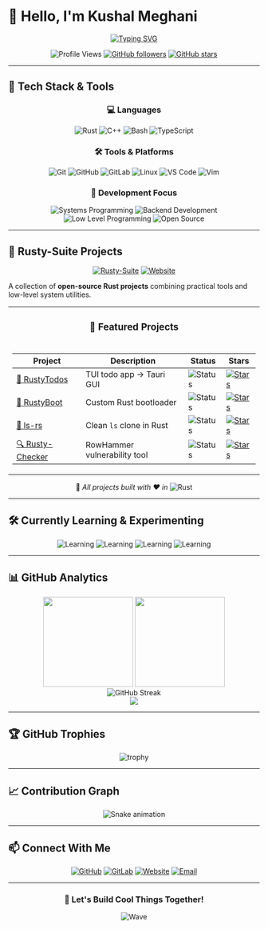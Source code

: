 # 👋 Hello, I'm Kushal Meghani

<div align="center">
  
[![Typing SVG](https://readme-typing-svg.herokuapp.com?font=Fira+Code&pause=1000&color=F75C03&center=true&vCenter=true&width=435&lines=Backend+Developer;Systems+Programmer;Rust+Enthusiast;Open+Source+Contributor)](https://git.io/typing-svg)

![Profile Views](https://komarev.com/ghpvc/?username=KushalMeghani1644&color=orange&style=flat-square)
[![GitHub followers](https://img.shields.io/github/followers/KushalMeghani1644?label=Followers&style=social)](https://github.com/KushalMeghani1644)
[![GitHub stars](https://img.shields.io/github/stars/KushalMeghani1644?label=Stars&style=social)](https://github.com/KushalMeghani1644)

</div>

---

## 🚀 Tech Stack & Tools

<div align="center">

### 💻 Languages
![Rust](https://img.shields.io/badge/-Rust-000000?style=for-the-badge&logo=rust&logoColor=white)
![C++](https://img.shields.io/badge/-C++-00599C?style=for-the-badge&logo=c%2B%2B&logoColor=white)
![Bash](https://img.shields.io/badge/-Bash-4EAA25?style=for-the-badge&logo=gnu-bash&logoColor=white)
![TypeScript](https://img.shields.io/badge/-TypeScript-3178C6?style=for-the-badge&logo=typescript&logoColor=white)

### 🛠️ Tools & Platforms
![Git](https://img.shields.io/badge/-Git-F05032?style=for-the-badge&logo=git&logoColor=white)
![GitHub](https://img.shields.io/badge/-GitHub-181717?style=for-the-badge&logo=github&logoColor=white)
![GitLab](https://img.shields.io/badge/-GitLab-FC6D26?style=for-the-badge&logo=gitlab&logoColor=white)
![Linux](https://img.shields.io/badge/-Linux-FCC624?style=for-the-badge&logo=linux&logoColor=black)
![VS Code](https://img.shields.io/badge/-VS%20Code-007ACC?style=for-the-badge&logo=visual-studio-code&logoColor=white)
![Vim](https://img.shields.io/badge/-Vim-019733?style=for-the-badge&logo=vim&logoColor=white)

### 🔧 Development Focus
![Systems Programming](https://img.shields.io/badge/-Systems%20Programming-FF6B6B?style=for-the-badge)
![Backend Development](https://img.shields.io/badge/-Backend%20Development-4ECDC4?style=for-the-badge)
![Low Level Programming](https://img.shields.io/badge/-Low%20Level%20Programming-45B7D1?style=for-the-badge)
![Open Source](https://img.shields.io/badge/-Open%20Source-96CEB4?style=for-the-badge)

</div>

---

## 🧰 Rusty-Suite Projects

<div align="center">

[![Rusty-Suite](https://img.shields.io/badge/🦀-Rusty--Suite-orange?style=for-the-badge)](https://rusty-suite.tech)
[![Website](https://img.shields.io/website?down_color=red&down_message=offline&up_color=green&up_message=online&url=https%3A//rusty-suite.tech&style=for-the-badge)](https://rusty-suite.tech)

</div>

A collection of **open-source Rust projects** combining practical tools and low-level system utilities.

<table align="center">
<tr>
<td align="center">
<h3>🚀 Featured Projects</h3>
</td>
</tr>
<tr>
<td>

| Project | Description | Status | Stars |
|---------|-------------|--------|-------|
| [🦀 RustyTodos](https://github.com/KushalMeghani1644/RustyTodos) | TUI todo app → Tauri GUI | ![Status](https://img.shields.io/badge/Status-Active-brightgreen) | [![Stars](https://img.shields.io/github/stars/KushalMeghani1644/RustyTodos?style=flat-square)](https://github.com/KushalMeghani1644/RustyTodos) |
| [🚀 RustyBoot](https://github.com/KushalMeghani1644/RustyBoot) | Custom Rust bootloader | ![Status](https://img.shields.io/badge/Status-Development-yellow) | [![Stars](https://img.shields.io/github/stars/KushalMeghani1644/RustyBoot?style=flat-square)](https://github.com/KushalMeghani1644/RustyBoot) |
| [📁 ls-rs](https://github.com/KushalMeghani1644/ls-rs) | Clean `ls` clone in Rust | ![Status](https://img.shields.io/badge/Status-Complete-blue) | [![Stars](https://img.shields.io/github/stars/KushalMeghani1644/ls-rs?style=flat-square)](https://github.com/KushalMeghani1644/ls-rs) |
| [🔍 Rusty-Checker](https://github.com/KushalMeghani1644/Rusty-Checker) | RowHammer vulnerability tool | ![Status](https://img.shields.io/badge/Status-Testing-orange) | [![Stars](https://img.shields.io/github/stars/KushalMeghani1644/Rusty-Checker?style=flat-square)](https://github.com/KushalMeghani1644/Rusty-Checker) |

</td>
</tr>
</table>

<div align="center">

💖 *All projects built with ❤️ in* ![Rust](https://img.shields.io/badge/-Rust-000?style=flat-square&logo=rust&logoColor=white)

</div>

---

## 🛠️ Currently Learning & Experimenting

<div align="center">

![Learning](https://img.shields.io/badge/-Advanced%20Rust-DE3F24?style=for-the-badge&logo=rust&logoColor=white)
![Learning](https://img.shields.io/badge/-Modern%20C++-00599C?style=for-the-badge&logo=c%2B%2B&logoColor=white)
![Learning](https://img.shields.io/badge/-Low%20Level%20Systems-FF6B35?style=for-the-badge&logo=hackaday&logoColor=white)
![Learning](https://img.shields.io/badge/-OS%20Development-2E8B57?style=for-the-badge&logo=linux&logoColor=white)

</div>

---

## 📊 GitHub Analytics

<div align="center">

<img height="180em" src="https://github-readme-stats.vercel.app/api?username=KushalMeghani1644&show_icons=true&theme=github_dark&hide_border=true&count_private=true&include_all_commits=true" />
<img height="180em" src="https://github-readme-stats.vercel.app/api/top-langs/?username=KushalMeghani1644&layout=compact&theme=github_dark&hide_border=true&langs_count=8" />

</div>

<div align="center">

<img src="https://github-readme-streak-stats.herokuapp.com/?user=KushalMeghani1644&theme=github-dark-blue&hide_border=true" alt="GitHub Streak" />

</div>

<div align="center">

<img src="https://github-readme-activity-graph.vercel.app/graph?username=KushalMeghani1644&bg_color=0d1117&color=ffffff&line=f85c03&point=ffffff&area=true&hide_border=true" />

</div>

---

## 🏆 GitHub Trophies

<div align="center">

![trophy](https://github-profile-trophy.vercel.app/?username=KushalMeghani1644&theme=onedark&no-frame=true&row=1&column=7)

</div>

---

## 📈 Contribution Graph

<div align="center">

![Snake animation](https://raw.githubusercontent.com/KushalMeghani1644/KushalMeghani1644/output/github-contribution-grid-snake-dark.svg)

</div>

---

## 📫 Connect With Me

<div align="center">

[![GitHub](https://img.shields.io/badge/-GitHub-181717?style=for-the-badge&logo=github&logoColor=white)](https://github.com/KushalMeghani1644)
[![GitLab](https://img.shields.io/badge/-GitLab-FC6D26?style=for-the-badge&logo=gitlab&logoColor=white)](https://gitlab.com/KushalMeghani1644)
[![Website](https://img.shields.io/badge/-Website-FF7139?style=for-the-badge&logo=firefox-browser&logoColor=white)](https://rusty-suite.tech)
[![Email](https://img.shields.io/badge/-Email-D14836?style=for-the-badge&logo=gmail&logoColor=white)](mailto:your.email@example.com)

</div>

---

<div align="center">

### 🚀 Let's Build Cool Things Together!

![Wave](https://raw.githubusercontent.com/mayhemantt/mayhemantt/Update/svg/Bottom.svg)

</div>

